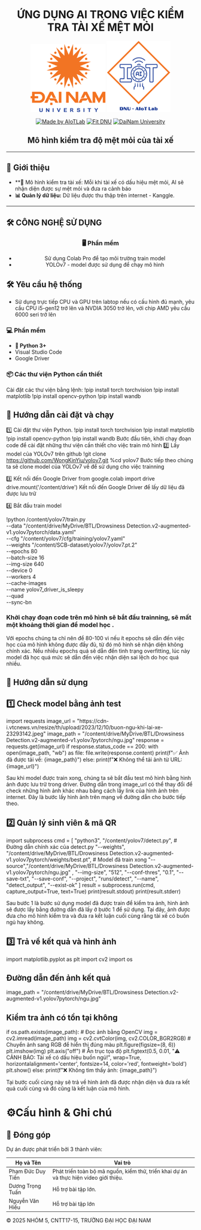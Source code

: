 <h1 align="center">ỨNG DỤNG AI TRONG VIỆC KIỂM TRA TÀI XẾ MỆT MỎI </h1>

<div align="center">

<p align="center">
  <img src="logoDaiNam.png" alt="DaiNam University Logo" width="200"/>
  <img src="LogoAIoTLab.png" alt="AIoTLab Logo" width="170"/>
</p>

[![Made by AIoTLab](https://img.shields.io/badge/Made%20by%20AIoTLab-blue?style=for-the-badge)](https://www.facebook.com/DNUAIoTLab)
[![Fit DNU](https://img.shields.io/badge/Fit%20DNU-green?style=for-the-badge)](https://fitdnu.net/)
[![DaiNam University](https://img.shields.io/badge/DaiNam%20University-red?style=for-the-badge)](https://dainam.edu.vn)

</div>

<h2 align="center">Mô hình kiểm tra độ mệt mỏi của tài xế</h2>

<p align="left">

</p>

---

## 🌟 Giới thiệu

- **📌 Mô hình kiểm tra tài xế: Mỗi khi tài xế có dấu hiệu mệt mỏi, AI sẽ nhận diện được sự mệt mỏi và đưa ra cảnh báo
- **📊 Quản lý dữ liệu:** Dữ liệu được thu thập trên internet - Kanggle.

---

## 🛠️ CÔNG NGHỆ SỬ DỤNG

<div align="center">

### 🖥️ Phần mềm
- Sử dụng Colab Pro để tạo môi trường train model
- YOLOv7 - model được sử dụng để chạy mô hình
</div>

## 🛠️ Yêu cầu hệ thống
- Sử dụng trực tiếp CPU và GPU trên labtop nếu có cấu hình đủ mạnh, yêu cầu CPU i5-gen12 trở lên và NVDIA 3050 trở lên, với chip AMD yêu cầu 6000 seri trở lên
### 💻 Phần mềm
- **🐍 Python 3+**
- Visual Studio Code
- Google Driver
### 📦 Các thư viện Python cần thiết
Cài đặt các thư viện bằng lệnh:
    !pip install torch torchvision
    !pip install matplotlib
    !pip install opencv-python
    !pip install wandb
## 🚀 Hướng dẫn cài đặt và chạy
1️⃣ Cài đặt thư viện Python. 
!pip install torch torchvision
!pip install matplotlib
!pip install opencv-python
!pip install wandb
Bước đầu tiên, khởi chạy đoạn code để cài đặt những thư viện cần thiết cho việc train mô hình
2️⃣ Lấy model của YOLOv7 trên github
!git clone https://github.com/WongKinYiu/yolov7.git
%cd yolov7
Bước tiếp theo chúng ta sẽ clone model của YOLOv7 về để sử dụng cho việc trainning

3️⃣ Kết nối đến Google Driver
from google.colab import drive
drive.mount('/content/drive')
Kết nối đến Google Driver để lấy dữ liệu đã được lưu trữ

4️⃣ Bắt đầu train model

!python /content/yolov7/train.py \
  --data "/content/drive/MyDrive/BTL/Drowsiness Detection.v2-augmented-v1.yolov7pytorch/data.yaml" \
  --cfg "/content/yolov7/cfg/training/yolov7.yaml" \
  --weights "/content/SCB-dataset/yolov7/yolov7.pt.2" \
  --epochs 80 \
  --batch-size 16 \
  --img-size 640 \
  --device 0 \
  --workers 4 \
  --cache-images \
  --name yolov7_driver_is_sleepy \
  --quad \
  --sync-bn
  
<h3>Khởi chạy đoạn code trên mô hình sẽ bắt đầu trainning, sẽ mất một khoảng thời gian để model học .</h3>

<p>Với epochs chúng ta chỉ nên để 80-100 vì nếu ít epochs sẽ dẫn đến việc học của mô hình không được đầy đủ, từ đó mô hình sẽ nhận diện không chính xác. Nếu nhiều epochs quá sẽ dẫn đến tình trạng overfitting, lúc này model đã học quá mức sẽ dẫn đến việc nhận diện sai lệch do học quá nhiều.</p>

## 📖 Hướng dẫn sử dụng
<h2>1️⃣ Check model bằng ảnh test</h2>
import requests
image_url = "https://cdn-i.vtcnews.vn/resize/th/upload/2023/12/10/buon-ngu-khi-lai-xe-23293142.jpeg"
image_path = "/content/drive/MyDrive/BTL/Drowsiness Detection.v2-augmented-v1.yolov7pytorch/ngu.jpg"
response = requests.get(image_url)
if response.status_code == 200:
    with open(image_path, "wb") as file:
        file.write(response.content)
    print(f"✅ Ảnh đã được tải về: {image_path}")
else:
    print(f"❌ Không thể tải ảnh từ URL: {image_url}")
<p>Sau khi model được train xong, chúng ta sẽ bắt đầu test mô hình bằng hình ảnh được lưu trữ trong driver. Đường dẫn trong image_url có thể thay đổi để check những hình ảnh khác nhau bằng cách lấy link của hình ảnh trên internet. Đây là bước lấy hình ảnh trên mạng về đường dẫn cho bước tiếp theo.</p>
<h2>2️⃣ Quản lý sinh viên & mã QR</h2>

import subprocess
cmd = [
    "python3", "/content/yolov7/detect.py",  # Đường dẫn chính xác của detect.py
    "--weights", "/content/drive/MyDrive/BTL/Drowsiness Detection.v2-augmented-v1.yolov7pytorch/weights/best.pt",  # Model đã train xong
    "--source","/content/drive/MyDrive/BTL/Drowsiness Detection.v2-augmented-v1.yolov7pytorch/ngu.jpg" ,
    "--img-size", "512",
    "--conf-thres", "0.1",
    "--save-txt",
    "--save-conf",
    "--project", "runs/detect",
    "--name", "detect_output",
    "--exist-ok"
]
result = subprocess.run(cmd, capture_output=True, text=True)
print(result.stdout)
print(result.stderr)

<p>Sau bước 1 là bước sử dụng model đã được train để kiểm tra ảnh, hình ảnh sẽ được lấy bằng đường dẫn đã lấy ở bước 1 để sử dụng. Tại đây, ảnh được đưa cho mô hình kiểm tra và đưa ra kết luận cuối cùng rằng tài xế có buồn ngủ hay không.</p>

<h2>3️⃣ Trả về kết quả và hình ảnh</h2>
<p>import matplotlib.pyplot as plt
import cv2
import os

##  Đường dẫn đến ảnh kết quả

image_path = "/content/drive/MyDrive/BTL/Drowsiness Detection.v2-augmented-v1.yolov7pytorch/ngu.jpg"

##  Kiểm tra ảnh có tồn tại không

if os.path.exists(image_path):
    # Đọc ảnh bằng OpenCV
    img = cv2.imread(image_path)
    img = cv2.cvtColor(img, cv2.COLOR_BGR2RGB)  # Chuyển ảnh sang RGB để hiển thị đúng màu
    plt.figure(figsize=(8, 6))
    plt.imshow(img)
    plt.axis("off")  # Ẩn trục tọa độ
    plt.figtext(0.5, 0.01, "⚠️ CẢNH BÁO: Tài xế có dấu hiệu buồn ngủ!", wrap=True, horizontalalignment='center', fontsize=14, color='red', fontweight='bold')
    plt.show()
else:
    print(f"❌ Không tìm thấy ảnh: {image_path}")
<p>Tại bước cuối cùng này sẽ trả về hình ảnh đã được nhận diện và đưa ra kết quả cuối cùng và đó cũng là kết luận của mô hình.</p>
<h1>⚙Cấu hình & Ghi chú</h1>



## 🤝 Đóng góp
Dự án được phát triển bởi 3 thành viên:

| Họ và Tên       | Vai trò                  |
|-----------------|--------------------------|
| Phạm Đức Duy Tiến | Phát triển toàn bộ mã nguồn, kiểm thử, triển khai dự án và thực hiện video giới thiệu.|
| Dương Trọng Tuấn  | Hỗ trợ bài tập lớn.    |
| Nguyễn Văn Hiếu   | Hỗ trợ bài tập lớn     |

© 2025 NHÓM 5, CNTT17-15, TRƯỜNG ĐẠI HỌC ĐẠI NAM

